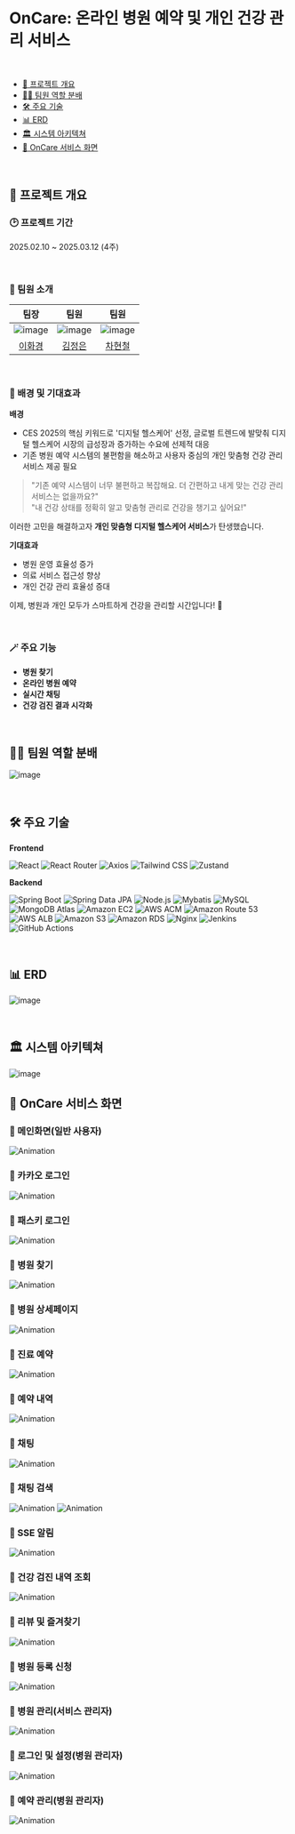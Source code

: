 # OnCare: 온라인 병원 예약 및 개인 건강 관리 서비스

</br>

- [📘 프로젝트 개요](#📘-프로젝트-개요)
- [🧑‍💻 팀원 역할 분배](#🧑‍💻-팀원-역할-분배)
- [🛠️ 주요 기술](#️🛠️-주요-기술)
- [📊 ERD](#📊-erd)
- [🏛️ 시스템 아키텍쳐](#🏛️-시스템-아키텍쳐)
- [🎵 OnCare 서비스 화면](#🎵-oncare-서비스-화면)

</br>

## 📘 프로젝트 개요

### 🕑 프로젝트 기간
2025.02.10 ~ 2025.03.12 (4주)

</br>

### 💁 팀원 소개
|팀장|팀원|팀원|
|:---:|:---:|:---:|
|![image](https://github.com/hwakyung99.png)|![image](https://github.com/jjoool.png)|![image](https://github.com/bright-cha.png)|
|[이화경](https://github.com/hwakyung99)|[김정은](https://github.com/jjoool)|[차현철](https://github.com/bright-cha)|

</br>

### 🏅 배경 및 기대효과
**배경**
- CES 2025의 핵심 키워드로 '디지털 헬스케어' 선정, 글로벌 트렌드에 발맞춰 디지털 헬스케어 시장의 급성장과 증가하는 수요에 선제적 대응</br>
- 기존 병원 예약 시스템의 불편함을 해소하고 사용자 중심의 개인 맞춤형 건강 관리 서비스 제공 필요</br>

> "기존 예약 시스템이 너무 불편하고 복잡해요. 더 간편하고 내게 맞는 건강 관리 서비스는 없을까요?"</br>
> "내 건강 상태를 정확히 알고 맞춤형 관리로 건강을 챙기고 싶어요!"

이러한 고민을 해결하고자 **개인 맞춤형 디지털 헬스케어 서비스**가 탄생했습니다.

**기대효과**
- 병원 운영 효율성 증가
- 의료 서비스 접근성 향상
- 개인 건강 관리 효율성 증대

이제, 병원과 개인 모두가 스마트하게 건강을 관리할 시간입니다! 🚀

</br>

### 🪄 주요 기능
- **병원 찾기**
- **온라인 병원 예약**
- **실시간 채팅**
- **건강 검진 결과 시각화**

</br>

## 🧑‍💻 팀원 역할 분배
![image](<readme_assets/팀원 역할.png>)

</br>

## 🛠️ 주요 기술
**Frontend**

![React](https://img.shields.io/badge/React-61DAFB?style=flat&logo=react&logoColor=black)
![React Router](https://img.shields.io/badge/React_Router-CA4245?style=flat&logo=react-router&logoColor=white)
![Axios](https://img.shields.io/badge/Axios-5A29E4?style=flat&logo=axios&logoColor=white)
![Tailwind CSS](https://img.shields.io/badge/Tailwind_CSS-06B6D4?style=flat&logo=tailwindcss&logoColor=white)
![Zustand](https://img.shields.io/badge/Zustand-59666C?style=flat)


**Backend**

![Spring Boot](https://img.shields.io/badge/Spring%20Boot-6DB33F?style=flat&logo=spring-boot&logoColor=white)
![Spring Data JPA](https://img.shields.io/badge/Spring_Data_JPA-6DB33F?style=flat)
![Node.js](https://img.shields.io/badge/Node.js-5FA04E?style=flat&logo=node.js&logoColor=white)
![Mybatis](https://img.shields.io/badge/Mybatis-59666C?style=flat)
![MySQL](https://img.shields.io/badge/MySQL-4479A1?style=flat&logo=mysql&logoColor=white)
![MongoDB Atlas](https://img.shields.io/badge/MongoDB_Atlas-47A248?style=flat&logo=mongodb&logoColor=white)
![Amazon EC2](https://img.shields.io/badge/Amazon_EC2-FF9900?style=flat&logo=AmazonEC2&logoColor=white)
![AWS ACM](https://img.shields.io/badge/AWS_ACM-FF9900?style=flat&logoColor=white)
![Amazon Route 53](https://img.shields.io/badge/Amazon_Route_53-8C4FFF?style=flat&logo=AmazonRoute53&logoColor=white)
![AWS ALB](https://img.shields.io/badge/AWS_ALB-8C4FFF?style=flat&logo=awselasticloadbalancing&logoColor=white)
![Amazon S3](https://img.shields.io/badge/Amazon_S3-569A31?style=flat&logo=AmazonS3&logoColor=white)
![Amazon RDS](https://img.shields.io/badge/Amazon_RDS-527FFF?style=flat&logo=AmazonRDS&logoColor=white)
![Nginx](https://img.shields.io/badge/Nginx-009639?style=flat&logo=Nginx&logoColor=white)
![Jenkins](https://img.shields.io/badge/Jenkins-D24939?style=flat&logo=Jenkins&logoColor=white)
![GitHub Actions](https://img.shields.io/badge/GitHub_Actions-2088FF?style=flat&logo=githubactions&logoColor=white)


</br>

## 📊 ERD

![image](readme_assets/ERD.png)

</br>

## 🏛️ 시스템 아키텍쳐

![image](<readme_assets/시스템 아키텍처.png>)
</br>

## 🎵 OnCare 서비스 화면
### 📍 메인화면(일반 사용자)
![Animation](<readme_assets/일반 사용자 메인화면.gif>)
</br>

### 📍 카카오 로그인
![Animation](<readme_assets/카카오 로그인.gif>)
</br>

### 📍 패스키 로그인
![Animation](<readme_assets/패스키 로그인.gif>)
</br>

### 📍 병원 찾기
![Animation](<readme_assets/병원 찾기.gif>)
</br>

### 📍 병원 상세페이지
![Animation](<readme_assets/병원 상세페이지.gif>)
</br>

### 📍 진료 예약
![Animation](<readme_assets/진료 예약.gif>)
</br>

### 📍 예약 내역
![Animation](<readme_assets/예약 내역.gif>)
</br>

### 📍 채팅
![Animation](<readme_assets/채팅.gif>)
</br>

### 📍 채팅 검색
![Animation](<readme_assets/채팅 메시지 기록 검색.gif>)
![Animation](<readme_assets/채팅 목록 검색.gif>)
</br>

### 📍 SSE 알림
![Animation](<readme_assets/알림.gif>)
</br>

### 📍 건강 검진 내역 조회
![Animation](<readme_assets/건강검진내역 조회.gif>)
</br>

### 📍 리뷰 및 즐겨찾기
![Animation](<readme_assets/즐겨찾기 및 리뷰.gif>)
</br>

### 📍 병원 등록 신청
![Animation](<readme_assets/병원 등록.gif>)
</br>

### 📍 병원 관리(서비스 관리자)
![Animation](<readme_assets/시스템 관리자.gif>)
</br>

### 📍 로그인 및 설정(병원 관리자)
![Animation](<readme_assets/병원 로그인 및 설정.gif>)
</br>

### 📍 예약 관리(병원 관리자)
![Animation](<readme_assets/예약관리.gif>)
</br>
